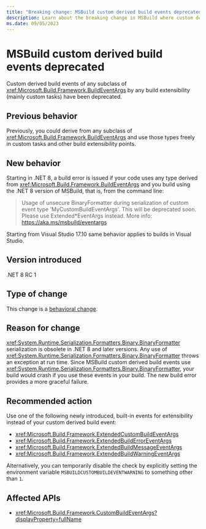 ```yaml
---
title: "Breaking change: MSBuild custom derived build events deprecated"
description: Learn about the breaking change in MSBuild where custom derived build events have been deprecated.
ms.date: 09/05/2023
---
```

# MSBuild custom derived build events deprecated

Custom derived build events of any subclass of <xref:Microsoft.Build.Framework.BuildEventArgs> by any build extensibility (mainly custom tasks) have been deprecated.

## Previous behavior

Previously, you could derive from any subclass of <xref:Microsoft.Build.Framework.BuildEventArgs> and use those types freely in custom tasks and other build extensibility points.

## New behavior

Starting in .NET 8, a build error is issued if your code uses any type derived from <xref:Microsoft.Build.Framework.BuildEventArgs> and you build using the .NET 8 version of MSBuild, that is, from the command line:

> Usage of unsecure BinaryFormatter during serialization of custom event type 'MyCustomBuildEventArgs'. This will be deprecated soon. Please use Extended*EventArgs instead. More info: <https://aka.ms/msbuild/eventargs>

Starting from Visual Studio 17.10 same behavior applies to builds in Visual Studio.

## Version introduced

.NET 8 RC 1

## Type of change

This change is a [behavioral change](../../categories.md#behavioral-change).

## Reason for change

<xref:System.Runtime.Serialization.Formatters.Binary.BinaryFormatter> serialization is obsolete in .NET 8 and later versions. Any use of <xref:System.Runtime.Serialization.Formatters.Binary.BinaryFormatter> throws an exception at run time. Since MSBuild custom derived build events use <xref:System.Runtime.Serialization.Formatters.Binary.BinaryFormatter>, your build would crash if you use these events in your build. The new build error provides a more graceful failure.

## Recommended action

Use one of the following newly introduced, built-in events for extensibility instead of your custom derived build event:

- <xref:Microsoft.Build.Framework.ExtendedCustomBuildEventArgs>
- <xref:Microsoft.Build.Framework.ExtendedBuildErrorEventArgs>
- <xref:Microsoft.Build.Framework.ExtendedBuildMessageEventArgs>
- <xref:Microsoft.Build.Framework.ExtendedBuildWarningEventArgs>

Alternatively, you can temporarily disable the check by explicitly setting the environment variable `MSBUILDCUSTOMBUILDEVENTWARNING` to something other than `1`.

## Affected APIs

- <xref:Microsoft.Build.Framework.CustomBuildEventArgs?displayProperty=fullName>
